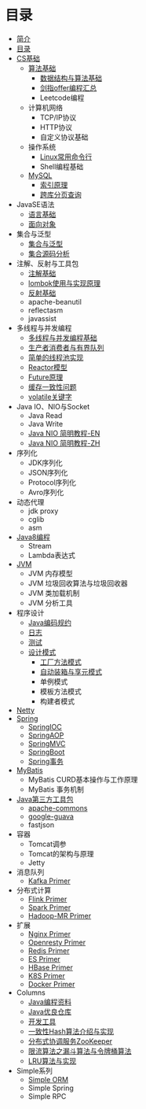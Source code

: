 # 目录

* [简介](README.md)
* [目录](CONTENT.md)
* [CS基础](cs-base/README.md)
    * [算法基础](cs-base/algorithm/README.md)
        * [数据结构与算法基础](cs-base/algorithm/数据结构与算法基础.md)
        * [剑指offer编程汇总](https://github.com/li-yazhou/algorithm-primer/blob/master/interview-for-offer/md/%E5%89%91%E6%8C%87offer%E9%9D%A2%E8%AF%95%E9%A2%98%E6%B1%87%E6%80%BB.md)
        * Leetcode编程
    * 计算机网络
        * TCP/IP协议
        * HTTP协议
        * 自定义协议基础
    * 操作系统
        * [Linux常用命令行](cs-base/linux-command/linux-command-list.md)
        * Shell编程基础
    * [MySQL](cs-base/mysql/README.md)
        * [索引原理](cs-base/mysql/索引原理.md)
        * [跨库分页查询](cs-base/mysql/跨库分页查询.md)
* JavaSE语法
    * [语言基础](java-base/java-base-lang/java-lang.md)
    * [面向对象](java-base/java-base-lang/面向对象.md)
* 集合与泛型
    * [集合与泛型](java-base/java-base-collection-generic/java-collection-generic.md)
    * [集合源码分析](java-base/java-base-collection-generic/java-collection-source-analysis.md)
* 注解、反射与工具包
    * [注解基础](java-base/java-base-annotation/java-annotation.md)
    * [lombok使用与实现原理](java-base/java-base-annotation/lombok使用与实现原理.md)
    * [反射基础](java-base/java-base-reflect/java-reflect.md)
    * apache-beanutil
    * reflectasm
    * javassist
* 多线程与并发编程
    * [多线程与并发编程基础](java-base/java-base-multithread-concurrency/java-multithread-concurrency.md)
    * [生产者消费者与有界队列](java-base/java-base-multithread-concurrency/生产者消费者与有界队列.md)
    * [简单的线程池实现](java-base/java-base-multithread-concurrency/简单的线程池实现.md)
    * [Reactor模型](java-base/java-base-multithread-concurrency/Reactor模型.md)
    * [Future原理](java-base/java-base-multithread-concurrency/Future原理.md)
    * [缓存一致性问题](java-base/java-base-multithread-concurrency/缓存一致性.md)
    * [volatile关键字](java-base/java-base-multithread-concurrency/volatile关键字.md)
* Java IO、NIO与Socket
    * Java Read
    * Java Write
    * [Java NIO 简明教程-EN](http://tutorials.jenkov.com/java-nio/index.html)
    * [Java NIO 简明教程-ZH](http://ifeve.com/overview/)
* 序列化
    * JDK序列化
    * JSON序列化
    * Protocol序列化
    * Avro序列化
* 动态代理
    * jdk proxy
    * cglib
    * asm
* [Java8编程](java8/README.md)
    * Stream
    * Lambda表达式
* [JVM](java-jvm/README.md)
    * JVM 内存模型
    * JVM 垃圾回收算法与垃圾回收器
    * JVM 类加载机制
    * JVM 分析工具
* 程序设计  
    * [Java编码规约](columns/awesome-coding-style-guide.md)
    * [日志](log/README.md)
    * [测试](test/README.md)  
    * [设计模式](design-pattern/README.md)
        * [工厂方法模式](design-pattern/工厂方法模式.md)
        * [自动装箱与享元模式](design-pattern/自动装箱与享元模式.md)
        * 单例模式
        * 模板方法模式
        * 构建者模式
* [Netty](netty/README.md)
* [Spring](spring/README.md)
    * [SpringIOC](spring/spring-core-ioc.md)
    * [SpringAOP](spring/spring-core-aop.md)
    * [SpringMVC](spring/spring-web-springmvc.md)
    * [SpringBoot](spring/spring-web-springboot.md)
    * [Spring事务](spring/spring-transaction.md)
* [MyBatis](mybatis/README.md)
    * MyBatis CURD基本操作与工作原理
    * MyBatis 事务机制
* [Java第三方工具包](3rd-component/README.md)
    * [apache-commons](3rd-component/apache-commons/apache-commons.md)
    * [google-guava](3rd-component/google-guava/google-guava.md)
    * fastjson
* 容器
    * Tomcat调参
    * Tomcat的架构与原理
    * Jetty
* 消息队列
    * [Kafka Primer](message-queue/kafka-primer.md)
* 分布式计算
    * [Flink Primer](distribution-computing/flink-primer.md)
    * [Spark Primer](distribution-computing/spark-primer.md)
    * [Hadoop-MR Primer](distribution-computing/hadoop-mr-primer.md)
* 扩展
    * [Nginx Primer](columns/nginx-primer.md)
    * [Openresty Primer](columns/openresty-primer.md)
    * [Redis Primer](columns/redis-primer.md)
    * [ES Primer](columns/redis-primer.md)
    * [HBase Primer](columns/hbase-primer.md)
    * [K8S Primer](columns/kubernetes-primer.md)
    * [Docker Primer](columns/docker-primer.md)
* Columns
    * [Java编程资料](columns/awesome-book.md)
    * [Java优良仓库](columns/awesome-github.md)
    * [开发工具](columns/awesome-dev-tool.md)
    * [一致性Hash算法介绍与实现](cs-base/algorithm/一致性Hash算法介绍与实现.md)
    * [分布式协调服务ZooKeeper](distribution-computing/分布式协调服务ZooKeeper.md)
    * [限流算法之漏斗算法与令牌桶算法](cs-base/algorithm/限流算法之漏斗算法与令牌桶算法.md)
    * [LRU算法与实现](cs-base/algorithm/LRU算法与实现.md)
* Simple系列
    * [Simple ORM](simple/simple-orm.md)
    * Simple Spring
    * Simple RPC
    
    
    

